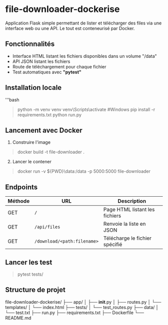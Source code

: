 # file-downloader-dockerise

Application Flask simple permettant de lister et télécharger des files via une interface web ou une API. 
Le tout est conteneurisé par Docker.

## Fonctionnalités

- Interface HTML listant les fichiers disponibles dans un volume "/data"
- API JSON listant les fichiers
- Route de téléchargement pour chaque fichier
- Test automatiques avec **"pytest"**

## Installation locale 

'''bash
> python -m venv venv
> venv\Scripts\activate #Windows
> pip install -r requirements.txt
> python run.py



## Lancement avec Docker 

1. Construire l'image

> docker build -t file-downloader .

2. Lancer le contener

> docker run -v ${PWD}\data:/data -p 5000:5000 file-downloader

## Endpoints 

| Méthode | URL                         | Description                    |
| ------- | ---------------------       | ------------------------------ |
| GET     | `/`                         | Page HTML listant les fichiers |
| GET     | `/api/files`                | Renvoie la liste en JSON       |
| GET     | `/download/<path:filename>` | Télécharge le fichier spécifié |


## Lancer les test

> pytest tests/

## Structure de projet

file-downloader-dockerise/
├── app/
│   ├── __init__.py
│   ├── routes.py
│   └── templates/
│       └── index.html
├── tests/
│   └── test_routes.py
├── data/
│   └── test.txt
├── run.py
├── requirements.txt
├── Dockerfile
└── README.md
